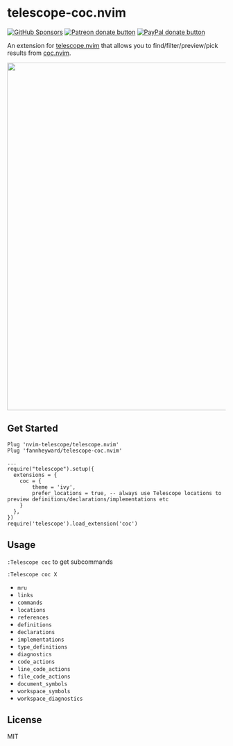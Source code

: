 # telescope-coc.nvim

<!-- markdownlint-disable no-inline-html -->

<a href="https://github.com/sponsors/fannheyward"><img src="https://user-images.githubusercontent.com/345274/133218454-014a4101-b36a-48c6-a1f6-342881974938.png" alt="GitHub Sponsors" /></a>
<a href="https://patreon.com/fannheyward"><img src="https://c5.patreon.com/external/logo/become_a_patron_button.png" alt="Patreon donate button" /></a>
<a href="https://paypal.me/fannheyward"><img src="https://user-images.githubusercontent.com/345274/104303610-41149f00-5505-11eb-88b2-5a95c53187b4.png" alt="PayPal donate button" /></a>

An extension for [telescope.nvim](https://github.com/nvim-telescope/telescope.nvim)
that allows you to find/filter/preview/pick results from [coc.nvim](https://github.com/neoclide/coc.nvim).

<!-- markdownlint-disable-next-line -->
<img width="800" alt="" src="https://user-images.githubusercontent.com/345274/114859433-527b8900-9e1d-11eb-8ffe-5ab275c4747d.png">

## Get Started

```viml
Plug 'nvim-telescope/telescope.nvim'
Plug 'fannheyward/telescope-coc.nvim'

...
require("telescope").setup({
  extensions = {
    coc = {
        theme = 'ivy',
        prefer_locations = true, -- always use Telescope locations to preview definitions/declarations/implementations etc
    }
  },
})
require('telescope').load_extension('coc')
```

## Usage

`:Telescope coc` to get subcommands

`:Telescope coc X`

- `mru`
- `links`
- `commands`
- `locations`
- `references`
- `definitions`
- `declarations`
- `implementations`
- `type_definitions`
- `diagnostics`
- `code_actions`
- `line_code_actions`
- `file_code_actions`
- `document_symbols`
- `workspace_symbols`
- `workspace_diagnostics`

## License

MIT

